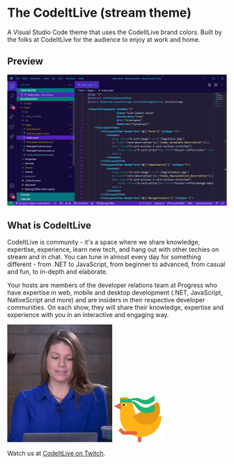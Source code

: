 # The CodeItLive (stream theme)

A Visual Studio Code theme that uses the CodeItLive brand colors. Built by the folks at CodeItLive for the audience to enjoy at work and home.

## Preview

![Theme Preview](https://raw.githubusercontent.com/EdCharbeneau/CodeItLive-vstheme/master/media/theme-preview.jpg)

## What is CodeItLive

CodeItLive is community - it's a space where we share knowledge, expertise, experience, learn new tech, and hang out with other techies on stream and in chat. You can tune in almost every day for something different - from .NET to JavaScript, from beginner to advanced, from casual and fun, to in-depth and elaborate.

Your hosts are members of the developer relations team at Progress who have expertise in web, mobile and desktop development (.NET, JavaScript, NativeScript and more) and are insiders in their respective developer communities. On each show, they will share their knowledge, expertise and experience with you in an interactive and engaging way.

![Alyssa Nicoll approves of CodeItLive](https://raw.githubusercontent.com/EdCharbeneau/CodeItLive-vstheme/master/media/alyssa.gif) ![CodeItLive chicken](https://raw.githubusercontent.com/EdCharbeneau/CodeItLive-vstheme/master/media/chicken112x112.png)

Watch us at [CodeItLive on Twitch](https://www.twitch.tv/codeitlive/).